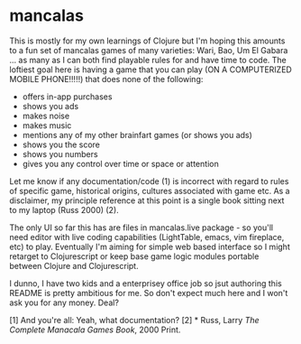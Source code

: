 # mancalas

This is mostly for my own learnings of Clojure but I'm hoping this amounts to a
fun set of mancalas games of many varieties: Wari, Bao, Um El Gabara ... as many
as I can both find playable rules for and have time to code. The loftiest goal
here is having a game that you can play (ON A COMPUTERIZED MOBILE PHONE!!!!!)
that does none of the following:

* offers in-app purchases
* shows you ads
* makes noise
* makes music
* mentions any of my other brainfart games (or shows you ads)
* shows you the score
* shows you numbers
* gives you any control over time or space or attention


Let me know if any documentation/code (1) is incorrect with regard to rules of
specific game, historical origins, cultures associated with game etc. As a
disclaimer, my principle reference at this point is a single book sitting next
to my laptop (Russ 2000) (2).

The only UI so far this has are files in mancalas.live package - so you'll need
editor with live coding capabilities (LightTable, emacs, vim fireplace, etc) to
play. Eventually I'm aiming for simple web based interface so I might retarget
to Clojurescript or keep base game logic modules portable between Clojure and
Clojurescript.

I dunno, I have two kids and a enterprisey office job so jsut authoring this
README is pretty ambitious for me. So don't expect much here and I won't ask
you for any money. Deal?

[1] And you're all: Yeah, what documentation?
[2] * Russ, Larry _The Complete Manacala Games Book_, 2000 Print.
